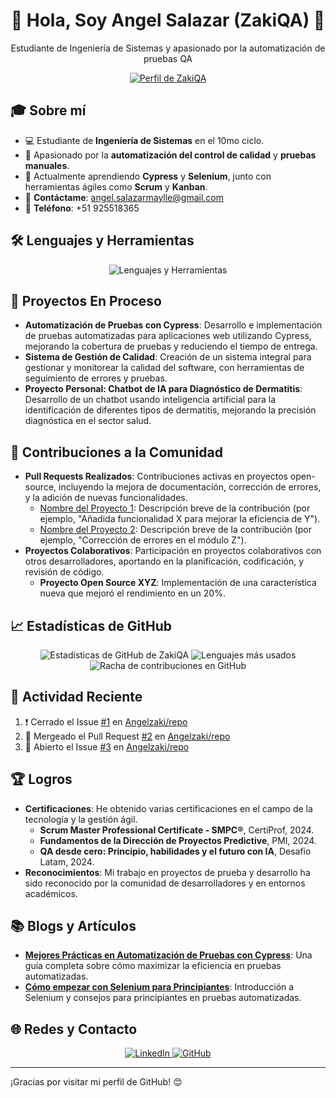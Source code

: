 <div align="center">
  <h1>👋 Hola, Soy Angel Salazar (ZakiQA) 🍫</h1>
  <p>Estudiante de Ingeniería de Sistemas y apasionado por la automatización de pruebas QA</p>
</div>

<div align="center">
  <a href="https://postimg.cc/4nQcf1Lj">
    <img src="https://i.postimg.cc/L4r3VCz4/2.png" alt="Perfil de ZakiQA">
  </a>
</div>

## 🎓 Sobre mí

- 💻 Estudiante de **Ingeniería de Sistemas** en el 10mo ciclo.
- 🧪 Apasionado por la **automatización del control de calidad** y **pruebas manuales**.
- 🚀 Actualmente aprendiendo **Cypress** y **Selenium**, junto con herramientas ágiles como **Scrum** y **Kanban**.
- 📧 **Contáctame**: [angel.salazarmaylle@gmail.com](mailto:angel.salazarmaylle@gmail.com)
- 📱 **Teléfono**: +51 925518365

## 🛠️ Lenguajes y Herramientas

<div align="center">
  <img src="https://skillicons.dev/icons?i=vscode,selenium,spring,py,nodejs,mysql,maven,laravel,java,js,idea,html,cypress,cs,php,git,github,docker,linux&perline=8" alt="Lenguajes y Herramientas" />
</div>

## 🚀 Proyectos En Proceso

- **Automatización de Pruebas con Cypress**: Desarrollo e implementación de pruebas automatizadas para aplicaciones web utilizando Cypress, mejorando la cobertura de pruebas y reduciendo el tiempo de entrega.
- **Sistema de Gestión de Calidad**: Creación de un sistema integral para gestionar y monitorear la calidad del software, con herramientas de seguimiento de errores y pruebas.
- **Proyecto Personal: Chatbot de IA para Diagnóstico de Dermatitis**: Desarrollo de un chatbot usando inteligencia artificial para la identificación de diferentes tipos de dermatitis, mejorando la precisión diagnóstica en el sector salud.

## 👥 Contribuciones a la Comunidad

- **Pull Requests Realizados**: Contribuciones activas en proyectos open-source, incluyendo la mejora de documentación, corrección de errores, y la adición de nuevas funcionalidades.
  - [Nombre del Proyecto 1](#): Descripción breve de la contribución (por ejemplo, "Añadida funcionalidad X para mejorar la eficiencia de Y").
  - [Nombre del Proyecto 2](#): Descripción breve de la contribución (por ejemplo, "Corrección de errores en el módulo Z").
- **Proyectos Colaborativos**: Participación en proyectos colaborativos con otros desarrolladores, aportando en la planificación, codificación, y revisión de código.
  - **Proyecto Open Source XYZ**: Implementación de una característica nueva que mejoró el rendimiento en un 20%.

## 📈 Estadísticas de GitHub

<div align="center">
  <img src="https://github-readme-stats.vercel.app/api?username=Angelzaki&show_icons=true&theme=radical" alt="Estadísticas de GitHub de ZakiQA" />
  <img src="https://github-readme-stats.vercel.app/api/top-langs/?username=Angelzaki&layout=compact&theme=radical" alt="Lenguajes más usados" />
  <img src="https://streak-stats.demolab.com?user=Angelzaki&theme=radical" alt="Racha de contribuciones en GitHub" />
</div>

## 🌟 Actividad Reciente

<!--START_SECTION:activity-->
1. ❗️ Cerrado el Issue [#1](https://github.com/Angelzaki/repo/issues/1) en [Angelzaki/repo](https://github.com/Angelzaki/repo)
2. 🎉 Mergeado el Pull Request [#2](https://github.com/Angelzaki/repo/pull/2) en [Angelzaki/repo](https://github.com/Angelzaki/repo)
3. 💪 Abierto el Issue [#3](https://github.com/Angelzaki/repo/issues/3) en [Angelzaki/repo](https://github.com/Angelzaki/repo)
<!--END_SECTION:activity-->

## 🏆 Logros

- **Certificaciones**: He obtenido varias certificaciones en el campo de la tecnología y la gestión ágil.
  - **Scrum Master Professional Certificate - SMPC®**, CertiProf, 2024.
  - **Fundamentos de la Dirección de Proyectos Predictive**, PMI, 2024.
  - **QA desde cero: Principio, habilidades y el futuro con IA**, Desafio Latam, 2024.
- **Reconocimientos**: Mi trabajo en proyectos de prueba y desarrollo ha sido reconocido por la comunidad de desarrolladores y en entornos académicos.

## 📚 Blogs y Artículos

- **[Mejores Prácticas en Automatización de Pruebas con Cypress](#)**: Una guía completa sobre cómo maximizar la eficiencia en pruebas automatizadas.
- **[Cómo empezar con Selenium para Principiantes](#)**: Introducción a Selenium y consejos para principiantes en pruebas automatizadas.

## 🌐 Redes y Contacto

<div align="center">
  <a href="https://www.linkedin.com/in/angel-salazar-36236b198/" target="_blank">
    <img src="https://img.shields.io/badge/LinkedIn-0077B5?style=for-the-badge&logo=linkedin&logoColor=white" alt="LinkedIn">
  </a>
  <a href="https://github.com/Angelzaki" target="_blank">
    <img src="https://img.shields.io/badge/GitHub-181717?style=for-the-badge&logo=github&logoColor=white" alt="GitHub">
  </a>
</div>

---

¡Gracias por visitar mi perfil de GitHub! 😊

